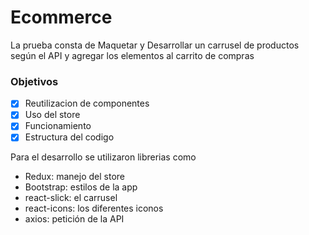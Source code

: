 # Ecommerce

La prueba consta de Maquetar y Desarrollar un carrusel de productos según el API y agregar los elementos al carrito de compras

### Objetivos

- [x] Reutilizacion de componentes
- [x] Uso del store
- [x] Funcionamiento
- [x] Estructura del codigo

Para el desarrollo se utilizaron librerias como 
- Redux: manejo del store
- Bootstrap: estilos de la app
- react-slick: el carrusel
- react-icons: los diferentes iconos
- axios: petición de la API
